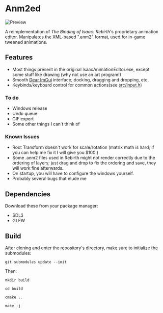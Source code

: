 # Anm2ed

![Preview](https://shweetz.net/https://shweetz.net/files/projects/anm2ed/preview.png)

A reimplementation of *The Binding of Isaac: Rebirth*'s proprietary animation editor. Manipulates the XML-based ".anm2" format, used for in-game tweened animations.

## Features

- Most things present in the original IsaacAnimationEditor.exe, except some stuff like drawing (why not use an art program!)
- Smooth [Dear ImGui](https://github.com/ocornut/imgui) interface; docking, dragging and dropping, etc.
- Keybinds/keyboard control for common actions(see [src/input.h](https://github.com/ShweetsStuff/anm2ed/blob/master/src/input.h))

### To do
- Windows release
- Undo queue
- GIF export
- Some other things I can't think of

### Known Issues
- Root Transform doesn't work for scale/rotation (matrix math is hard; if you can help me fix it I will give you $100.)
- Some .anm2 files used in Rebirth might not render correctly due to the ordering of layers; just drag and drop to fix the ordering and save, they will work fine afterwards. 
- On startup, you will have to configure the windows yourself.
- Probably several bugs that elude me

## Dependencies
Download these from your package manager:

- SDL3
- GLEW

## Build

After cloning and enter the repository's directory, make sure to initialize the submodules:

```git submodules update --init```

Then:

```
mkdir build

cd build

cmake ..

make -j
```
